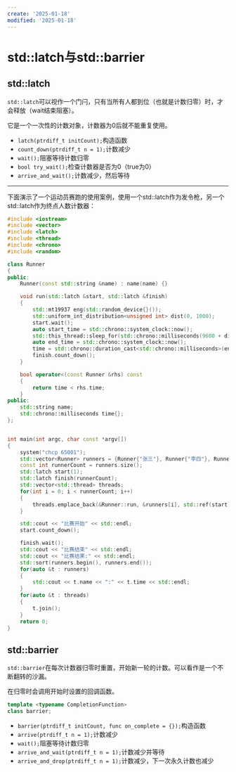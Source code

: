 ```yaml
---
create: '2025-01-18'
modified: '2025-01-18'
---
```


# std::latch与std::barrier

## std::latch

`std::latch`可以视作一个门闩，只有当所有人都到位（也就是计数归零）时，才会释放（wait结束阻塞）。

它是一个一次性的计数对象，计数器为0后就不能重复使用。

* `latch(ptrdiff_t initCount);`构造函数
* `count_down(ptrdiff_t n = 1);`计数减少
* `wait();`阻塞等待计数归零
* `bool try_wait();`检查计数器是否为0（true为0）
* `arrive_and_wait();`计数减少，然后等待

---

下面演示了一个运动员赛跑的使用案例，使用一个std::latch作为发令枪，另一个std::latch作为终点人数计数器：

```c++
#include <iostream>
#include <vector>
#include <latch>
#include <thread>
#include <chrono>
#include <random>

class Runner
{
public:
    Runner(const std::string &name) : name(name) {}

    void run(std::latch &start, std::latch &finish)
    {
        std::mt19937 eng(std::random_device{}());
        std::uniform_int_distribution<unsigned int> dist(0, 1000);
        start.wait();
        auto start_time = std::chrono::system_clock::now();
        std::this_thread::sleep_for(std::chrono::milliseconds(9600 + dist(eng)));
        auto end_time = std::chrono::system_clock::now();
        time = std::chrono::duration_cast<std::chrono::milliseconds>(end_time - start_time);
        finish.count_down();
    }

    bool operator<(const Runner &rhs) const
    {
        return time < rhs.time;
    }
public:
    std::string name;
    std::chrono::milliseconds time{};
};


int main(int argc, char const *argv[])
{
    system("chcp 65001");
    std::vector<Runner> runners = {Runner{"张三"}, Runner{"李四"}, Runner{"王五"}, Runner{"赵六"}, Runner{"孙七"}};
    const int runnerCount = runners.size();
    std::latch start(1);
    std::latch finish(runnerCount);
    std::vector<std::thread> threads;
    for(int i = 0; i < runnerCount; i++)
    {
        threads.emplace_back(&Runner::run, &runners[i], std::ref(start), std::ref(finish));
    }

    std::cout << "比赛开始" << std::endl;
    start.count_down();

    finish.wait();
    std::cout << "比赛结束" << std::endl;
    std::cout << "比赛结果:" << std::endl;
    std::sort(runners.begin(), runners.end());
    for(auto &t : runners)
    {
        std::cout << t.name << ":" << t.time << std::endl;
    }
    for(auto &t : threads)
    {
        t.join();
    }
    return 0;
}
```

## std::barrier

`std::barrier`在每次计数器归零时重置，开始新一轮的计数。可以看作是一个不断翻转的沙漏。

在归零时会调用开始时设置的回调函数。

```C++
template <typename CompletionFunction>
class barrier;
```

* `barrier(ptrdiff_t initCount, func on_complete = {});`构造函数
* `arrive(ptrdiff_t n = 1);`计数减少
* `wait();`阻塞等待计数归零
* `arrive_and_wait(ptrdiff_t n = 1);`计数减少并等待
* `arrive_and_drop(ptrdiff_t n = 1);`计数减少，下一次永久计数也减少